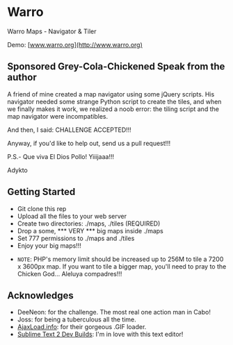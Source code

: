 Warro
=====

Warro Maps - Navigator &amp; Tiler

Demo: [www.warro.org](http://www.warro.org)

## Sponsored Grey-Cola-Chickened Speak from the author

A friend of mine created a map navigator using some jQuery scripts. His navigator needed some strange Python script to create the tiles, and when we finally makes it work, we realized a noob error: the tiling script and the map navigator were incompatibles.

And then, I said: CHALLENGE ACCEPTED!!!

Anyway, if you'd like to help out, send us a pull request!!!

P.S.- Que viva El Dios Pollo! Yiiijaaa!!!

Adykto

## Getting Started

- Git clone this rep
- Upload all the files to your web server
- Create two directories: ./maps, ./tiles  (REQUIRED)
- Drop a some, *** VERY *** big maps inside ./maps
- Set 777 permissions to ./maps and ./tiles
- Enjoy your big maps!!!

* `NOTE`: PHP's memory limit should be increased up to 256M to tile a 7200 x 3600px map. If you want to tile a bigger map, you'll need to pray to the Chicken God... Aleluya compadres!!!

## Acknowledges

- DeeNeon: for the challenge. The most real one action man in Cabo!
- Joss: for being a tuberculous all the time.
- [AjaxLoad.info](http://ajaxload.info/): for their gorgeous .GIF loader.
- [Sublime Text 2 Dev Builds](http://www.sublimetext.com/dev): I'm in love with this text editor!
